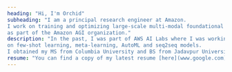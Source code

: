 ```yaml
---
heading: "Hi, I'm Orchid"
subheading: "I am a principal research engineer at Amazon.
I work on training and optimizing large-scale multi-modal foundational models
as part of the Amazon AGI organization."
description: "In the past, I was part of AWS AI Labs where I was working on
on few-shot learning, meta-learning, AutoML and seq2seq models.
I obtained my MS from Columbia University and BS from Jadavpur University, both in CS."
resume: "You can find a copy of my latest resume [here](www.google.com)"
---
```

